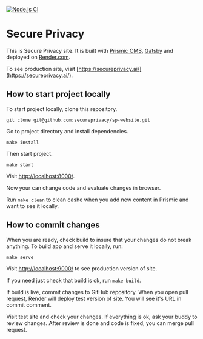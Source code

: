 [![Node.js CI](https://github.com/secureprivacy/sp-website/actions/workflows/node.js.yml/badge.svg)](https://github.com/secureprivacy/sp-website/actions/workflows/node.js.yml)

# Secure Privacy

This is Secure Privacy site. It is built with [Prismic CMS](https://prismic.io/), [Gatsby](https://www.gatsbyjs.com/) and deployed on [Render.com](https://render.com/).

To see production site, visit [https://secureprivacy.ai/](https://secureprivacy.ai/).

## How to start project locally

To start project locally, clone this repository. 

```
git clone git@github.com:secureprivacy/sp-website.git
```

Go to project directory and install dependencies.

```
make install
```

Then start project.

```
make start
```

Visit [http://localhost:8000/](http://localhost:8000/).


Now your can change code and evaluate changes in browser.

Run `make clean` to clean cashe when you add new content in Prismic and want to see it locally.

## How to commit changes

When you are ready, check build to insure that your changes do not break anything. To build app and serve it locally, run:

```
make serve
```

Visit [http://localhost:9000/](http://localhost:9000/) to see production version of site.

If you need just check that build is ok, run `make build`.

If build is live, commit changes to GitHub repository. When you open pull request, Render will deploy test version of site. You will see it's URL in commit comment.

Visit test site and check your changes. If everything is ok, ask your buddy to review changes. After review is done and code is fixed, you can merge pull request.
